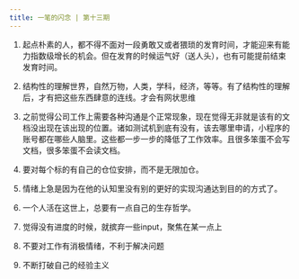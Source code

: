 ```yaml
---
title: 一笔的闪念 | 第十三期
---
```

1. 起点朴素的人，都不得不面对一段勇敢又或者猥琐的发育时间，才能迎来有能力指数级增长的机会。但在发育的时候运气好（送人头），也有可能提前结束发育时间。

2. 结构性的理解世界，自然万物，人类，学科，经济，等等。有了结构性的理解后，才有把这些东西肆意的连线。才会有网状思维

3. 之前觉得公司工作上需要各种沟通是个正常现象，现在觉得无非就是该有的文档没出现在该出现的位置。诸如测试机到底有没有，该去哪里申请，小程序的账号都在哪些人脑里。这些都一步一步的降低了工作效率。且很多笨蛋不会写文档，很多笨蛋不会读文档。

4. 要对每个标的有自己的仓位安排，而不是无限加仓。

5. 情绪上急是因为在他的认知里没有别的更好的实现沟通达到目的的方式了。

6. 一个人活在这世上，总要有一点自己的生存哲学。

7. 觉得没有进度的时候，就摈弃一些input，聚焦在某一点上

8. 不要对工作有消极情绪，不利于解决问题

9. 不断打破自己的经验主义
   <commonFooter-for-idea></commonFooter-for-idea>
